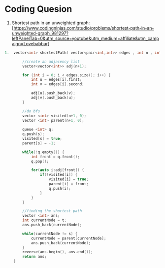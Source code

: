 # Coding Quesion

1. Shortest path in an unweighted graph: [https://www.codingninjas.com/studio/problems/shortest-path-in-an-unweighted-graph_981297?leftPanelTab=0&utm_source=youtube&utm_medium=affiliate&utm_campaign=Lovebabbar]

``` cpp
1.  vector<int> shortestPath( vector<pair<int,int>> edges , int n , int m, int s , int t){

        //create an adjacency list
        vector<vector<int>> adj(n+1);

        for (int i = 0; i < edges.size(); i++) {
            int u = edges[i].first;
            int v = edges[i].second;

            adj[u].push_back(v);
            adj[v].push_back(u);
        }

        //do bfs
        vector <int> visited(n+1, 0);
        vector <int> parent(n+1, 0);
        
        queue <int> q;
        q.push(s);
        visited[s] = true;
        parent[s] = -1;

        while(!q.empty()) {
            int front = q.front();
            q.pop();

            for(auto i:adj[front]) {
                if(!visited[i]) {
                    visited[i] = true;
                    parent[i] = front;
                    q.push(i);
                }
            }
        }

        //finding the shortest path
        vector <int> ans;
        int currentNode = t;
        ans.push_back(currentNode);

        while(currentNode != s) {
            currentNode = parent[currentNode];
            ans.push_back(currentNode);
        }
        reverse(ans.begin(), ans.end());
        return ans;
    }
```
